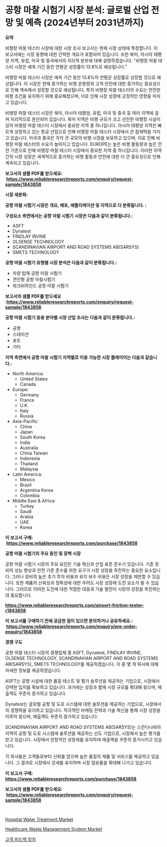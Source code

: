 <p><h1>공항 마찰 시험기 시장 분석: 글로벌 산업 전망 및 예측 (2024년부터 2031년까지)</h1></p><p><strong>요약</strong></p>
<p><p>비행장 마찰 테스터 시장에 대한 시장 조사 보고서는 현재 시장 상태에 특정합니다. 이 보고서에는 시장 동향에 대한 간략한 개요가 포함되어 있습니다. 또한 북미, 아시아 태평양 지역, 유럽, 미국 및 중국에서의 지리적 분포에 대해 설명하겠습니다. "비행장 마찰 테스터 시장은 예측 기간 동안 연평균 성장률이 13.8%로 예상됩니다."</p><p>비행장 마찰 테스터 시장은 예측 기간 동안 13.8%의 연평균 성장률로 성장할 것으로 예상됩니다. 이 시장은 현재 증가하는 비행 운항량과 고객 안전에 대한 증가하는 중요성으로 인해 계속해서 성장할 것으로 예상됩니다. 특히 비행장 마찰 테스터의 수요는 안전한 비행 조건을 유지하기 위해 중요해졌으며, 이로 인해 시장 성장에 긍정적인 영향을 미치고 있습니다.</p><p>비행장 마찰 테스터 시장은 북미, 아시아 태평양, 유럽, 미국 및 중국 등 여러 지역에 걸쳐 지리적으로 분산되어 있습니다. 북미 지역은 비행 규모가 크고 선진한 비행장 시설이 있어 비행장 마찰 테스터 시장에서 중요한 지역 중 하나입니다. 아시아 태평양 지역은 빠르게 성장하고 있는 항공 산업으로 인해 비행장 마찰 테스터 시장에서 큰 잠재력을 가지고 있습니다. 미국과 중국은 각각 큰 규모의 비행 시장을 보유하고 있으며, 이로 인해 비행장 마찰 테스터의 수요가 높아지고 있습니다. EUROPE는 높은 비행 활동량과 높은 안전 기준으로 인해 비행장 마찰 테스터 시장에서 중요한 지역 중 하나입니다. 이러한 지역 간의 시장 성장은 세계적으로 증가하는 비행 활동과 안전에 대한 더 큰 중요성으로 인해 계속되고 있습니다.</p></p>
<p><strong>보고서의 샘플 PDF를 받으세요: &nbsp;<a href="https://www.reliableresearchreports.com/enquiry/request-sample/1843858">https://www.reliableresearchreports.com/enquiry/request-sample/1843858</a></strong></p>
<p><strong>시장 세분화:</strong></p>
<p><strong> 공항 마찰 시험기 시장은 개요, 배포, 애플리케이션 및 지역으로 더 분류됩니다. :</strong></p>
<p><strong>구성요소 측면에서는 공항 마찰 시험기 시장은 다음과 같이 분류됩니다.:</strong></p>
<p><ul><li>ASFT</li><li>Dynatest</li><li>FINDLAY IRVINE</li><li>OLSENSE TECHNOLOGY</li><li>SCANDINAVIAN AIRPORT AND ROAD SYSTEMS AB(SARSYS)</li><li>SMETS TECHNOLOGY</li></ul></p>
<p><strong> 공항 마찰 시험기 유형별 시장 분석은 다음과 같이 분류됩니다.:</strong></p>
<p><ul><li>차량 탑재 공항 마찰 시험기</li><li>견인형 공항 마찰시험기</li><li>워크비하인드 공항 마찰 시험기</li></ul></p>
<p><strong>보고서의 샘플 PDF를 받으세요 :<a href="https://www.reliableresearchreports.com/enquiry/request-sample/1843858">https://www.reliableresearchreports.com/enquiry/request-sample/1843858</a></strong></p>
<p><strong> 공항 마찰 시험기 응용 분야별 시장 산업 조사는 다음과 같이 분류됩니다.:</strong></p>
<p><ul><li>공항</li><li>스테이션</li><li>포트</li><li>기타</li></ul></p>
<p><strong>지역 측면에서 공항 마찰 시험기 지역별로 이용 가능한 시장 플레이어는 다음과 같습니다.:</strong></p>
<p><ul>
    <li>
        North America:
        <ul>
            <li>United States</li>
            <li>Canada</li>
        </ul>
    </li>
    <li>
        Europe:
        <ul>
            <li>Germany</li>
            <li>France</li>
            <li>U.K.</li>
            <li>Italy</li>
            <li>Russia</li>
        </ul>
    </li>
    <li>
        Asia-Pacific:
        <ul>
            <li>China</li>
            <li>Japan</li>
            <li>South Korea</li>
            <li>India</li>
            <li>Australia</li>
            <li>China Taiwan</li>
            <li>Indonesia</li>
            <li>Thailand</li>
            <li>Malaysia</li>
        </ul>
    </li>
    <li>
        Latin America:
        <ul>
            <li>Mexico</li>
            <li>Brazil</li>
            <li>Argentina Korea</li>
            <li>Colombia</li>
        </ul>
    </li>
    <li>
        Middle East & Africa:
        <ul>
            <li>Turkey</li>
            <li>Saudi</li>
            <li>Arabia</li>
            <li>UAE</li>
            <li>Korea</li>
        </ul>
    </li>
    </ul></p>
<p><strong>이 보고서 구매: &nbsp;<a href="https://www.reliableresearchreports.com/purchase/1843858">https://www.reliableresearchreports.com/purchase/1843858</a></strong></p>
<p><strong>공항 마찰 시험기의 주요 동인 및 장벽 시장</strong></p>
<p><p>공항 마찰 시험기 시장의 주요 요인은 기술 혁신과 산업 표준 준수가 있습니다. 기존 장비의 성능 향상과 안전 기준 준수를 위한 요구가 시장 성장을 촉진하는 중요한 요소입니다. 그러나 장비의 높은 초기 투자 비용과 유지 보수 비용은 시장 성장을 제한할 수 있습니다. 또한 제품의 신뢰성과 정확성에 대한 우려도 시장 성장에 도전 요소가 될 수 있습니다. 그러므로 이러한 도전에 대한 적절한 대응과 기술 발전이 시장의 성장을 촉진하는 데 중요합니다.</p></p>
<p><strong><a href="https://www.reliableresearchreports.com/airport-friction-tester-r1843858">https://www.reliableresearchreports.com/airport-friction-tester-r1843858</a></strong></p>
<p><strong>이 보고서를 구매하기 전에 궁금한 점이 있으면 문의하거나 공유하세요.: &nbsp;<a href="https://www.reliableresearchreports.com/enquiry/pre-order-enquiry/1843858">https://www.reliableresearchreports.com/enquiry/pre-order-enquiry/1843858</a></strong></p>
<p><strong>경쟁 구도</strong></p>
<p><p>공항 마찰 테스터 시장의 경쟁업체 중 ASFT, Dynatest, FINDLAY IRVINE, OLSENSE TECHNOLOGY, SCANDINAVIAN AIRPORT AND ROAD SYSTEMS AB(SARSYS), SMETS TECHNOLOGY를 제공하겠습니다. 이 중 몇 개 회사에 대해 자세한 정보를 제공하겠습니다.</p><p>ASFT는 공항 시설에 대한 품질 테스트 및 평가 솔루션을 제공하는 기업으로, 시장에서 강력한 입지를 확보하고 있습니다. 과거에는 성장과 함께 시장 규모를 확대해 왔으며, 매출액도 꾸준히 증가하고 있습니다.</p><p>Dynatest는 글로벌 공항 및 도로 시스템에 대한 솔루션을 제공하는 기업으로, 시장에서의 경쟁력을 유지하고 있습니다. 적극적인 마케팅 전략과 기술 혁신을 통해 시장 성장을 이루어 왔으며, 매출액도 꾸준히 증가하고 있습니다.</p><p>SCANDINAVIAN AIRPORT AND ROAD SYSTEMS AB(SARSYS)는 스칸디나비아 지역의 공항 및 도로 시스템에 솔루션을 제공하는 선도 기업으로, 시장에서 높은 평가를 받고 있습니다. 시장에서 안정적인 성장세를 유지하며 매출액을 꾸준히 증가시키고 있습니다.</p><p>각 회사들은 고객들로부터 신뢰를 얻으며 높은 품질의 제품 및 서비스를 제공하고 있습니다. 그 결과로 시장에서 강세를 유지하며 시장 점유율을 확대해 나가고 있습니다.</p></p>
<p><strong>이 보고서 구매: &nbsp; <a href="https://www.reliableresearchreports.com/purchase/1843858">https://www.reliableresearchreports.com/purchase/1843858</a></strong></p>
<p><strong>보고서의 샘플 PDF를 받으세요: &nbsp;<a href="https://www.reliableresearchreports.com/enquiry/request-sample/1843858">https://www.reliableresearchreports.com/enquiry/request-sample/1843858</a></strong><strong></strong></p>
<p>&nbsp;</p>
<p><p><a href="https://github.com/Glendatilghmankmgz0rbhwpy/Market-Research-Report-List-2/blob/main/hospital-water-treatment-market.md">Hospital Water Treatment Market</a></p><p><a href="https://github.com/dx0328/Market-Research-Report-List-2/blob/main/healthcare-waste-management-system-market.md">Healthcare Waste Management System Market</a></p><p><a href="https://github.com/fernandotryO5lson96765/Market-Research-Report-List-1/blob/main/378858722575.md">고객 피드백 장치</a></p></p>
